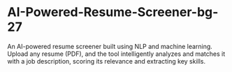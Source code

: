 # AI-Powered-Resume-Screener-bg-27
An AI-powered resume screener built using NLP and machine learning. Upload any resume (PDF), and the tool intelligently analyzes and matches it with a job description, scoring its relevance and extracting key skills.
